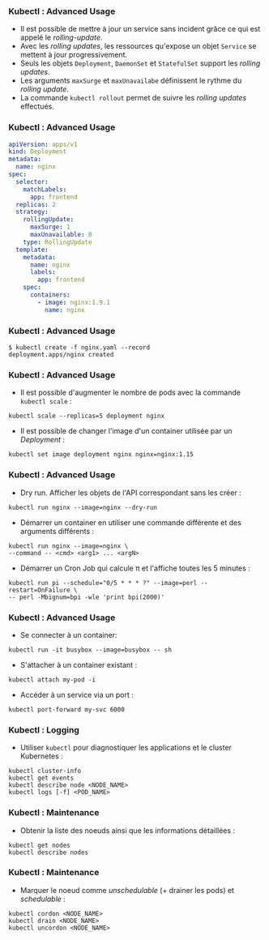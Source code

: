 ### Kubectl : Advanced Usage

- Il est possible de mettre à jour un service sans incident grâce ce qui est appelé le _rolling-update_.
- Avec les _rolling updates_, les ressources qu'expose un objet `Service` se mettent à jour progressivement.
- Seuls les objets `Deployment`, `DaemonSet` et `StatefulSet` support les _rolling updates_.
- Les arguments `maxSurge` et `maxUnavailabe` définissent le rythme du _rolling update_.
- La commande `kubectl rollout` permet de suivre les _rolling updates_ effectués.


### Kubectl : Advanced Usage

```yaml
apiVersion: apps/v1
kind: Deployment
metadata:
  name: nginx
spec:
  selector:
    matchLabels:
      app: frontend
  replicas: 2
  strategy:
    rollingUpdate:
      maxSurge: 1
      maxUnavailable: 0
    type: RollingUpdate
  template:
    metadata:
      name: nginx
      labels:
        app: frontend
    spec:
      containers:
        - image: nginx:1.9.1
          name: nginx
```

### Kubectl : Advanced Usage

```console
$ kubectl create -f nginx.yaml --record
deployment.apps/nginx created
```

### Kubectl : Advanced Usage

- Il est possible d'augmenter le nombre de pods avec la commande `kubectl scale` :

```console
kubectl scale --replicas=5 deployment nginx
```

- Il est possible de changer l'image d'un container utilisée par un _Deployment_ :

```console
kubectl set image deployment nginx nginx=nginx:1.15
```


### Kubectl : Advanced Usage

- Dry run. Afficher les objets de l'API correspondant sans les créer :

`kubectl run nginx --image=nginx --dry-run`

- Démarrer un container en utiliser une commande différente et des arguments différents :

```console
kubectl run nginx --image=nginx \
--command -- <cmd> <arg1> ... <argN>
```

- Démarrer un Cron Job qui calcule π et l'affiche toutes les 5 minutes :

```console
kubectl run pi --schedule="0/5 * * * ?" --image=perl --restart=OnFailure \
-- perl -Mbignum=bpi -wle 'print bpi(2000)'
```

### Kubectl : Advanced Usage

- Se connecter à un container:

```console
kubectl run -it busybox --image=busybox -- sh
```

- S'attacher à un container existant :

```console
kubectl attach my-pod -i
```

- Accéder à un service via un port :

```console
kubectl port-forward my-svc 6000
```


### Kubectl : Logging

- Utiliser `kubectl` pour diagnostiquer les applications et le cluster Kubernetes :

```console
kubectl cluster-info
kubectl get events
kubectl describe node <NODE_NAME>
kubectl logs [-f] <POD_NAME>
```

### Kubectl : Maintenance

- Obtenir la liste des noeuds ainsi que les informations détaillées :

```console
kubectl get nodes
kubectl describe nodes
```

### Kubectl : Maintenance

- Marquer le noeud comme _unschedulable_ (+ drainer les pods) et _schedulable_ :

```console
kubectl cordon <NODE_NAME>
kubectl drain <NODE_NAME>
kubectl uncordon <NODE_NAME>
```

